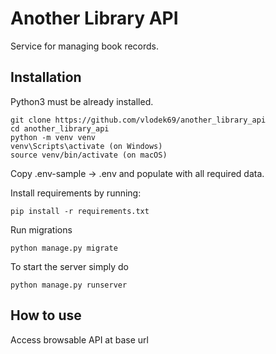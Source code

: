 # Another Library API

Service for managing book records.

## Installation

Python3 must be already installed.

```shell
git clone https://github.com/vlodek69/another_library_api
cd another_library_api
python -m venv venv
venv\Scripts\activate (on Windows)
source venv/bin/activate (on macOS)
```
Copy .env-sample -> .env and populate with all required data.

Install requirements by running:
```shell
pip install -r requirements.txt
```

Run migrations
```shell
python manage.py migrate
```

To start the server simply do
```shell
python manage.py runserver
```

## How to use

Access browsable API at base url